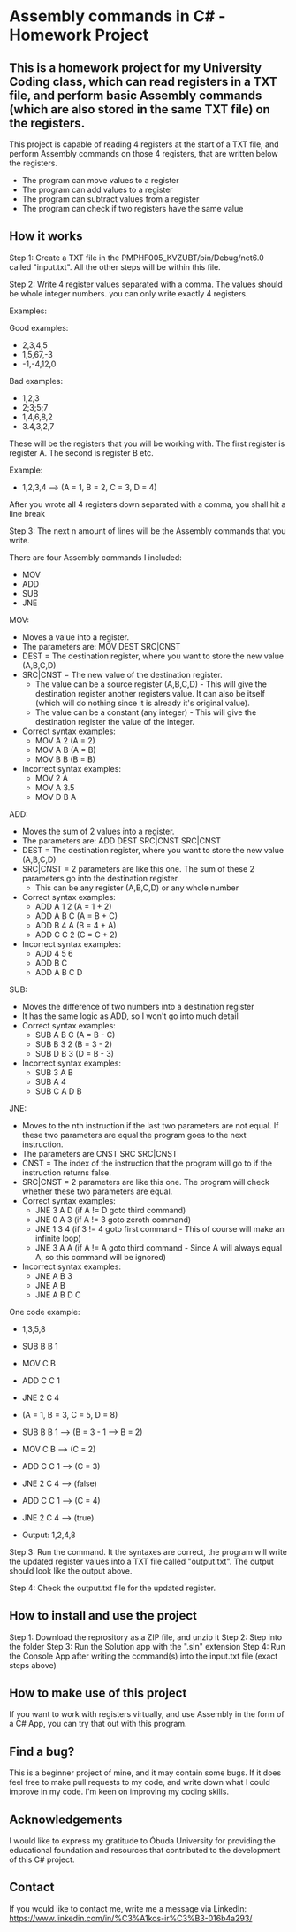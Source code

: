 # Assembly commands in C# - Homework Project

## This is a homework project for my University Coding class, which can read registers in a TXT file, and perform basic Assembly commands (which are also stored in the same TXT file) on the registers.

This project is capable of reading 4 registers at the start of a TXT file, and perform Assembly commands on those 4 registers, that are written below the registers.

* The program can move values to a register
* The program can add values to a register
* The program can subtract values from a register
* The program can check if two registers have the same value

## How it works

Step 1:
Create a TXT file in the PMPHF005_KVZUBT/bin/Debug/net6.0 called "input.txt". All the other steps will be within this file.

Step 2:
Write 4 register values separated with a comma. The values should be whole integer numbers. you can only write exactly 4 registers.

Examples:

Good examples:
* 2,3,4,5
* 1,5,67,-3
* -1,-4,12,0

Bad examples:
* 1,2,3
* 2;3;5;7
* 1,4,6,8,2
* 3.4,3,2,7

These will be the registers that you will be working with. The first register is register A. The second is register B etc.

Example:
* 1,2,3,4 --> (A = 1, B = 2, C = 3, D = 4)

After you wrote all 4 registers down separated with a comma, you shall hit a line break

Step 3:
The next n amount of lines will be the Assembly commands that you write.

There are four Assembly commands I included:
* MOV
* ADD
* SUB
* JNE

MOV:
* Moves a value into a register.
* The parameters are: MOV DEST SRC|CNST
* DEST = The destination register, where you want to store the new value (A,B,C,D)
* SRC|CNST = The new value of the destination register.
  * The value can be a source register (A,B,C,D) - This will give the destination register another registers value. It can       also be itself (which will do nothing since it is already it's original value).
  * The value can be a constant (any integer) - This will give the destination register the value of the integer.
* Correct syntax examples:
  * MOV A 2 (A = 2)
  * MOV A B (A = B)
  * MOV B B (B = B)
* Incorrect syntax examples:
  * MOV 2 A
  * MOV A 3.5
  * MOV D B A
 
ADD:
* Moves the sum of 2 values into a register.
* The parameters are: ADD DEST SRC|CNST SRC|CNST
* DEST = The destination register, where you want to store the new value (A,B,C,D)
* SRC|CNST = 2 parameters are like this one. The sum of these 2 parameters go into the destination register.
  * This can be any register (A,B,C,D) or any whole number
* Correct syntax examples:
  * ADD A 1 2 (A = 1 + 2)
  * ADD A B C (A = B + C)
  * ADD B 4 A (B = 4 + A)
  * ADD C C 2 (C = C + 2)
* Incorrect syntax examples:
  * ADD 4 5 6
  * ADD B C
  * ADD A B C D
 
SUB:
* Moves the difference of two numbers into a destination register
* It has the same logic as ADD, so I won't go into much detail
* Correct syntax examples:
  * SUB A B C (A = B - C)
  * SUB B 3 2 (B = 3 - 2)
  * SUB D B 3 (D = B - 3)
* Incorrect syntax examples:
  * SUB 3 A B
  * SUB A 4
  * SUB C A D B
 
JNE:
* Moves to the nth instruction if the last two parameters are not equal. If these two parameters are equal the program goes    to the next instruction.
* The parameters are CNST SRC SRC|CNST
* CNST = The index of the instruction that the program will go to if the instruction returns false.
* SRC|CNST = 2 parameters are like this one. The program will check whether these two parameters are equal.
* Correct syntax examples:
  * JNE 3 A D (if A != D goto third command)
  * JNE 0 A 3 (if A != 3 goto zeroth command)
  * JNE 1 3 4 (if 3 != 4 goto first command - This of course will make an infinite loop)
  * JNE 3 A A (if A != A goto third command - Since A will always equal A, so this command will be ignored)
* Incorrect syntax examples:
  * JNE A B 3
  * JNE A B
  * JNE A B D C

One code example:

* 1,3,5,8
* SUB B B 1
* MOV C B
* ADD C C 1
* JNE 2 C 4

* (A = 1, B = 3, C = 5, D = 8)
* SUB B B 1 --> (B = 3 - 1 --> B = 2)
* MOV C B --> (C = 2)
* ADD C C 1 --> (C = 3)
* JNE 2 C 4 --> (false)
* ADD C C 1 --> (C = 4)
* JNE 2 C 4 --> (true)

* Output: 1,2,4,8

Step 3:
Run the command. It the syntaxes are correct, the program will write the updated register values into a TXT file called "output.txt". The output should look like the output above.

Step 4:
Check the output.txt file for the updated register.

## How to install and use the project
Step 1:
Download the reprository as a ZIP file, and unzip it
Step 2:
Step into the folder
Step 3:
Run the Solution app with the ".sln" extension
Step 4:
Run the Console App after writing the command(s) into the input.txt file (exact steps above)

## How to make use of this project
If you want to work with registers virtually, and use Assembly in the form of a C# App, you can try that out with this program.

## Find a bug?
This is a beginner project of mine, and it may contain some bugs. If it does feel free to make pull requests to my code, and write down what I could improve in my code. I'm keen on improving my coding skills.

## Acknowledgements
I would like to express my gratitude to Óbuda University for providing the educational foundation and resources that contributed to the development of this C# project.

## Contact
If you would like to contact me, write me a message via LinkedIn: https://www.linkedin.com/in/%C3%A1kos-ir%C3%B3-016b4a293/
